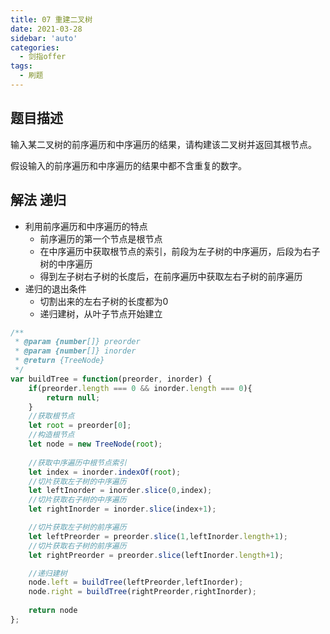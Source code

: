 ```yaml
---
title: 07 重建二叉树
date: 2021-03-28
sidebar: 'auto'
categories:
  - 剑指offer
tags: 
  - 刷题
---
```


## 题目描述

输入某二叉树的前序遍历和中序遍历的结果，请构建该二叉树并返回其根节点。

假设输入的前序遍历和中序遍历的结果中都不含重复的数字。

 ## 解法 递归

- 利用前序遍历和中序遍历的特点
  - 前序遍历的第一个节点是根节点
  - 在中序遍历中获取根节点的索引，前段为左子树的中序遍历，后段为右子树的中序遍历
  - 得到左子树右子树的长度后，在前序遍历中获取左右子树的前序遍历
- 递归的退出条件
  - 切割出来的左右子树的长度都为0
  - 递归建树，从叶子节点开始建立

```javascript
/**
 * @param {number[]} preorder
 * @param {number[]} inorder
 * @return {TreeNode}
 */
var buildTree = function(preorder, inorder) {
    if(preorder.length === 0 && inorder.length === 0){
        return null;
    }
    //获取根节点
    let root = preorder[0];
    //构造根节点
    let node = new TreeNode(root);
    
    //获取中序遍历中根节点索引
    let index = inorder.indexOf(root);
    //切片获取左子树的中序遍历
    let leftInorder = inorder.slice(0,index);
    //切片获取右子树的中序遍历
    let rightInorder = inorder.slice(index+1);

    //切片获取左子树的前序遍历
    let leftPreorder = preorder.slice(1,leftInorder.length+1);
    //切片获取右子树的前序遍历
    let rightPreorder = preorder.slice(leftInorder.length+1);

    //递归建树
    node.left = buildTree(leftPreorder,leftInorder);
    node.right = buildTree(rightPreorder,rightInorder);
    
    return node
};
```

